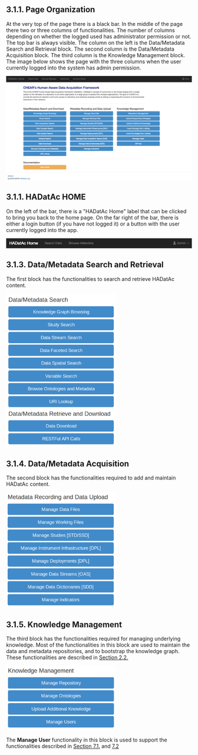 ## 3.1.1. Page Organization

At the very top of the page there is a black bar. In the middle of the page there two or three columns of functionalities. The number of columns depending on whether the logged used has administrator permission or not. The top bar is always visible. The column on the left is the Data/Metadata Search and Retrieval block. The second column is the Data/Metadata Acquisition block. The third column is the Knowledge Management block. The image below shows the page with the three columns when the user currently logged into the system has admin permission. 

![](https://raw.githubusercontent.com/paulopinheiro1234/hadatac-screenshots/master/Sec3/home-page.png)

## 3.1.1. HADatAc HOME

On the left of the bar, there is a "HADatAc Home" label that can be clicked to bring you back to the home page. On the far right of the bar, there is either a login button (if you have not logged it) or a button with the user currently logged into the app. 

![](https://raw.githubusercontent.com/paulopinheiro1234/hadatac-screenshots/master/Sec3/top-bar.png)

## 3.1.3. Data/Metadata Search and Retrieval

The first block has the functionalities to search and retrieve HADatAc content. 

<img src="https://raw.githubusercontent.com/paulopinheiro1234/hadatac-screenshots/master/Sec3/MainSearchColumn.png" width="300">

## 3.1.4. Data/Metadata Acquisition

The second block has the functionalities required to add and maintain HADatAc content. 

<img src="https://raw.githubusercontent.com/paulopinheiro1234/hadatac-screenshots/master/Sec3/MainInputColumn.png" width="300">

## 3.1.5. Knowledge Management

The third block has the functionalities required for managing underlying knowledge. Most of the functionalities in this block are used to maintain the data and metadata repositories, and to bootstrap the knowledge graph. These functionalities are described in [Section 2.2.](https://github.com/paulopinheiro1234/hadatac/wiki/2.2.-Knowledge-Graph-Bootstrap) 

<img src="https://raw.githubusercontent.com/paulopinheiro1234/hadatac-screenshots/master/Sec3/MainKnowledgeColumn.png" width="300">

The __Manage User__ functionality in this block is used to support the functionalities described in [Section 7.1.](https://github.com/paulopinheiro1234/hadatac/wiki/7.1.-Access-Network) and [7.2](https://github.com/paulopinheiro1234/hadatac/wiki/7.2.-User-Status,-Categories-and-Access-Permissions) 
